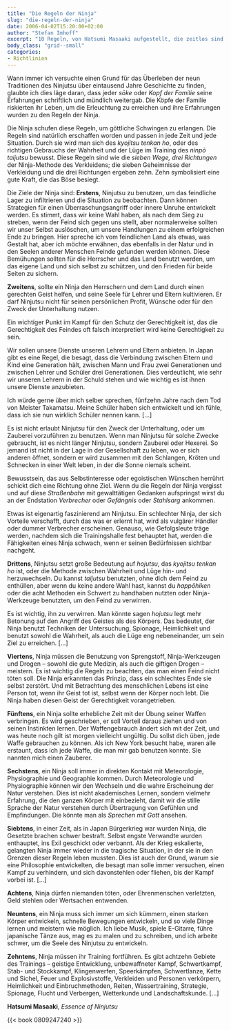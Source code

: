 ```yaml
---
title: "Die Regeln der Ninja"
slug: "die-regeln-der-ninja"
date: 2006-04-02T15:20:00+02:00
author: "Stefan Imhoff"
excerpt: "10 Regeln, von Hatsumi Masaaki aufgestellt, die zeitlos sind und für alle Ninja gelten sollen."
body_class: "grid--small"
categories:
- Richtlinien
---
```


Wann immer ich versuchte einen Grund für das Überleben der neun Traditionen des Ninjutsu über eintausend Jahre Geschichte zu finden, glaubte ich dies läge daran, dass jeder *sōke* oder *Kopf der Familie* seine Erfahrungen schriftlich und mündlich weitergab. Die Köpfe der Familie riskierten ihr Leben, um die Erleuchtung zu erreichen und ihre Erfahrungen wurden zu den Regeln der Ninja.

Die Ninja schufen diese Regeln, um göttliche Schwingen zu erlangen. Die Regeln sind natürlich erschaffen worden und passen in jede Zeit und jede Situation. Durch sie wird man sich des *kyojitsu tenkan ho*, oder des richtigen Gebrauchs der Wahrheit und der Lüge im Training des *ninpō taijutsu* bewusst. Diese Regeln sind wie die *sieben Wege, drei Richtungen* der Ninja-Methode des Verkleidens; die sieben Geheimnisse der Verkleidung und die drei Richtungen ergeben zehn. Zehn symbolisiert eine gute Kraft, die das Böse besiegt.

Die Ziele der Ninja sind: **Erstens**, Ninjutsu zu benutzen, um das feindliche Lager zu infiltrieren und die Situation zu beobachten. Dann können Strategien für einen Überraschungsangriff oder innere Unruhe entwickelt werden. Es stimmt, dass wir keine Wahl haben, als nach dem Sieg zu streben, wenn der Feind sich gegen uns stellt, aber normalerweise sollten wir unser Selbst auslöschen, um unsere Handlungen zu einem erfolgreichen Ende zu bringen. Hier spreche ich vom feindlichen Land als etwas, was Gestalt hat, aber ich möchte erwähnen, das ebenfalls in der Natur und in den Seelen anderer Menschen Feinde gefunden werden können. Diese Bemühungen sollten für die Herrscher und das Land benutzt werden, um das eigene Land und sich selbst zu schützen, und den Frieden für beide Seiten zu sichern.

**Zweitens**, sollte ein Ninja den Herrschern und dem Land durch einen gerechten Geist helfen, und seine Seele für Lehrer und Eltern kultivieren. Er darf Ninjutsu nicht für seinen persönlichen Profit, Wünsche oder für den Zweck der Unterhaltung nutzen.

Ein wichtiger Punkt im Kampf für den Schutz der Gerechtigkeit ist, das die Gerechtigkeit des Feindes oft falsch interpretiert wird keine Gerechtigkeit zu sein.

Wir sollen unsere Dienste unseren Lehrern und Eltern anbieten. In Japan gibt es eine Regel, die besagt, dass die Verbindung zwischen Eltern und Kind eine Generation hält, zwischen Mann und Frau zwei Generationen und zwischen Lehrer und Schüler drei Generationen. Dies verdeutlicht, wie sehr wir unseren Lehrern in der Schuld stehen und wie wichtig es ist ihnen unsere Dienste anzubieten.

Ich würde gerne über mich selber sprechen, fünfzehn Jahre nach dem Tod von Meister Takamatsu. Meine Schüler haben sich entwickelt und ich fühle, dass ich sie nun wirklich Schüler nennen kann. […]

Es ist nicht erlaubt Ninjutsu für den Zweck der Unterhaltung, oder um Zauberei vorzuführen zu benutzen. Wenn man Ninjutsu für solche Zwecke gebraucht, ist es nicht länger Ninjutsu, sondern Zauberei oder Hexerei. So jemand ist nicht in der Lage in der Gesellschaft zu leben, wo er sich anderen öffnet, sondern er wird zusammen mit den Schlangen, Kröten und Schnecken in einer Welt leben, in der die Sonne niemals scheint.

Bewusstsein, das aus Selbstinteresse oder egoistischen Wünschen herrührt schickt dich eine Richtung ohne Ziel. Wenn du die Regeln der Ninja vergisst und auf diese *Straßenbahn* mit gewalttätigen Gedanken aufspringst wirst du an der Endstation *Verbrecher* oder *Gefängnis* oder *Stahlsarg* ankommen.

Etwas ist eigenartig faszinierend am Ninjutsu. Ein schlechter Ninja, der sich Vorteile verschafft, durch das was er erlernt hat, wird als vulgärer Händler oder dummer Verbrecher erscheinen. Genauso, wie Gefolgsleute träge werden, nachdem sich die Trainingshalle fest behauptet hat, werden die Fähigkeiten eines Ninja schwach, wenn er seinen Bedürfnissen sichtbar nachgeht.

**Drittens**, Ninjutsu setzt große Bedeutung auf *hojutsu*, das *kyojitsu tenkan ho* ist, oder die Methode zwischen Wahrheit und Lüge hin- und herzuwechseln. Du kannst *taijutsu* benutzten, ohne dich dem Feind zu enthüllen, aber wenn du keine andere Wahl hast, kannst du *happōhiken* oder die acht Methoden ein Schwert zu handhaben nutzten oder Ninja-Werkzeuge benutzten, um den Feind zu verwirren.

Es ist wichtig, ihn zu verwirren. Man könnte sagen *hojutsu* legt mehr Betonung auf den Angriff des Geistes als des Körpers. Das bedeutet, der Ninja benutzt Techniken der Untersuchung, Spionage, Heimlichkeit und benutzt sowohl die Wahrheit, als auch die Lüge eng nebeneinander, um sein Ziel zu erreichen. […]

**Viertens**, Ninja müssen die Benutzung von Sprengstoff, Ninja-Werkzeugen und Drogen – sowohl die gute Medizin, als auch die giftigen Drogen – meistern. Es ist wichtig die Regeln zu beachten, das man einen Feind nicht töten soll. Die Ninja erkannten das Prinzip, dass ein schlechtes Ende sie selbst zerstört. Und mit Betrachtung des menschlichen Lebens ist eine Person tot, wenn ihr Geist tot ist, selbst wenn der Körper noch lebt. Die Ninja haben diesen Geist der Gerechtigkeit vorangetrieben.

**Fünftens**, ein Ninja sollte erhebliche Zeit mit der Übung seiner Waffen verbringen. Es wird geschrieben, er soll Vorteil daraus ziehen und von seinen Instinkten lernen. Der Waffengebrauch ändert sich mit der Zeit, und was heute noch gilt ist morgen vielleicht ungültig. Du sollst dich üben, jede Waffe gebrauchen zu können. Als ich New York besucht habe, waren alle erstaunt, dass ich jede Waffe, die man mir gab benutzen konnte. Sie nannten mich einen Zauberer.

**Sechstens**, ein Ninja soll immer in direkten Kontakt mit Meteorologie, Physiographie und Geographie kommen. Durch Meteorologie und Physiographie können wir den Wechseln und die wahre Erscheinung der Natur verstehen. Dies ist nicht akademisches Lernen, sondern vielmehr Erfahrung, die den ganzen Körper mit einbezieht, damit wir die stille Sprache der Natur verstehen durch Übertragung von Gefühlen und Empfindungen. Die könnte man als *Sprechen mit Gott* ansehen.

**Siebtens**, in einer Zeit, als in Japan Bürgerkrieg war wurden Ninja, die Gesetzte brachen schwer bestraft. Selbst engste Verwandte wurden enthauptet, ins Exil geschickt oder verbannt. Als der Krieg eskalierte, gelangten Ninja immer wieder in die tragische Situation, in der sie in den Grenzen dieser Regeln leben mussten. Dies ist auch der Grund, warum sie eine Philosophie entwickelten, die besagt man solle immer versuchen, einen Kampf zu verhindern, und sich davonstehlen oder fliehen, bis der Kampf vorbei ist. […]

**Achtens**, Ninja dürfen niemanden töten, oder Ehrenmenschen verletzten, Geld stehlen oder Wertsachen entwenden.

**Neuntens**, ein Ninja muss sich immer um sich kümmern, einen starken Körper entwickeln, schnelle Bewegungen entwickeln, und so viele Dinge lernen und meistern wie möglich. Ich liebe Musik, spiele E-Gitarre, führe japanische Tänze aus, mag es zu malen und zu schreiben, und ich arbeite schwer, um die Seele des Ninjutsu zu entwickeln.

**Zehntens**, Ninja müssen ihr Training fortführen. Es gibt achtzehn Gebiete des Trainings – geistige Entwicklung, unbewaffneter Kampf, Schwertkampf, Stab- und Stockkampf, Klingenwerfen, Speerkämpfen, Schwertlanze, Kette und Sichel, Feuer und Explosivstoffe, Verkleiden und Personen verkörpern, Heimlichkeit und Einbruchmethoden, Reiten, Wassertraining, Strategie, Spionage, Flucht und Verbergen, Wetterkunde und Landschaftskunde. […]

**Hatsumi Masaaki**, <cite>Essence of Ninjutsu</cite>

{{< book 0809247240 >}}
